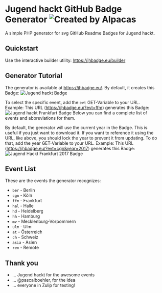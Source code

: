 # Jugend hackt GitHub Badge Generator   ![Created by Alpacas](https://jhbadge.eu/?type=by-alpacas&evt=ber&year=2020)

A simple PHP generator for svg GitHub Readme Badges for Jugend hackt.<br />


## Quickstart
Use the interactive builder utility: https://jhbadge.eu/builder


## Generator Tutorial

The generator is available at https://jhbadge.eu/.
By default, it creates this Badge: ![Jugend hackt Badge](https://jhbadge.eu/)

To select the specific event, add the `evt` GET-Variable to your URL.
Example: This URL (https://jhbadge.eu/?evt=ffm) generates this Badge: ![Jugend hackt Frankfurt Badge](https://jhbadge.eu/?evt=ffm)
Below you can find a complete list of events and abbreviations for them.

By default, the generator will use the current year in the Badge. This is useful if you just want to download it.
If you want to reference it using the URL, like above, you should lock the year to prevent it from updating.
To do that, add the year GET-Variable to your URL.
Example: This URL (https://jhbadge.eu/?evt=cgn&year=2017) generates this Badge: ![Jugend Hackt Frankfurt 2017 Badge](https://jhbadge.eu/?evt=cgn&year=2017)

## Event List

These are the events the generator recognizes:

- `ber` - Berlin
- `cgn` - Köln
- `ffm` - Frankfurt
- `hal` - Halle
- `hd` - Heidelberg
- `hh` - Hamburg
- `mv` - Mecklenburg-Vorpommern
- `ulm` - Ulm
- `at` - Österreich
- `ch` - Schweiz
- `asia` - Asien
- `rem` - Remote

## Thank you

- ... Jugend hackt for the awesome events
- ... @pascalboehler, for the idea
- ... everyone in Zulip for testing!
